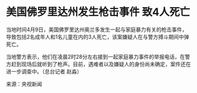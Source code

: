 # 美国佛罗里达州发生枪击事件 致4人死亡

当地时间4月9日，美国佛罗里达州奥兰多发生一起与家庭暴力有关的枪击事件，导致包括2名成年人和1名儿童在内的3人死亡，该案嫌疑人在与警方搏斗期间中弹死亡。

当地警方表示，他们在凌晨2时28分左右接到一起家庭暴力事件的举报电话，在警方赶到现场后就听到了枪声。目前，遇难者以及嫌疑人的身份尚未确定，案件还在进一步调查中。（总台记者
赵淼）

来源：央视新闻

